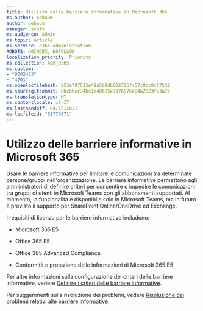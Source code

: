 ```yaml
---
title: Utilizzo delle barriere informative in Microsoft 365
ms.author: pebaum
author: pebaum
manager: scotv
ms.audience: Admin
ms.topic: article
ms.service: o365-administration
ROBOTS: NOINDEX, NOFOLLOW
localization_priority: Priority
ms.collection: Adm_O365
ms.custom:
- "9002423"
- "4701"
ms.openlocfilehash: b53a797513e49a5b9db002705fc57c0bc0cf7538
ms.sourcegitcommit: 8bc60ec34bc1e40685e3976576e04a2623f63a7c
ms.translationtype: HT
ms.contentlocale: it-IT
ms.lasthandoff: 04/15/2021
ms.locfileid: "51770671"
---
```

# <a name="using-information-barriers-in-microsoft-365"></a>Utilizzo delle barriere informative in Microsoft 365

Usare le barriere informative per limitare le comunicazioni tra determinate persone/gruppi nell'organizzazione. Le barriere informative permettono agli amministratori di definire criteri per consentire o impedire le comunicazioni tra gruppi di utenti in Microsoft Teams con gli abbonamenti supportati.  Al momento, la funzionalità è disponibile solo in Microsoft Teams, ma in futuro è previsto il supporto per SharePoint Online/OneDrive ed Exchange.

I requisiti di licenza per le barriere informative includono:

- Microsoft 365 E5

- Office 365 E5

- Office 365 Advanced Compliance

- Conformità e protezione delle informazioni di Microsoft 365 E5

Per altre informazioni sulla configurazione dei criteri delle barriere informative, vedere [Definire i criteri delle barriere informative](https://docs.microsoft.com/microsoft-365/compliance/information-barriers-policies).

Per suggerimenti sulla risoluzione dei problemi, vedere [Risoluzione dei problemi relativi alle barriere informative](https://docs.microsoft.com/microsoft-365/compliance/information-barriers-troubleshooting).
